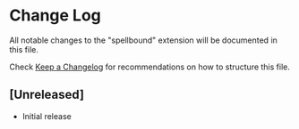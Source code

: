 # Change Log

All notable changes to the "spellbound" extension will be documented in this file.

Check [Keep a Changelog](http://keepachangelog.com/) for recommendations on how to structure this file.

## [Unreleased]

- Initial release
